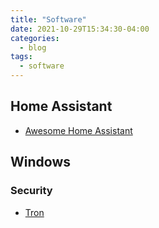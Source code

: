 ```yaml
---
title: "Software"
date: 2021-10-29T15:34:30-04:00
categories:
  - blog
tags:
  - software
---
```


## Home Assistant
- [Awesome Home Assistant](https://www.reddit.com/r/TronScript/wiki/index/)

## Windows
### Security
- [Tron](https://www.reddit.com/r/TronScript/wiki/index/)

